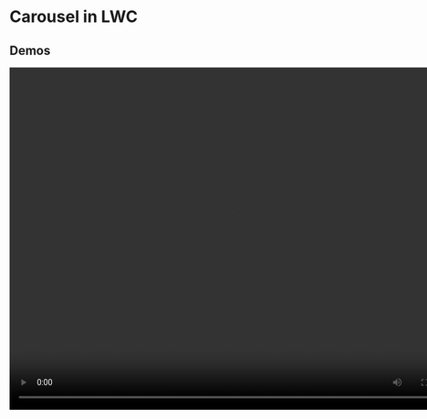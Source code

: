# Carousel in LWC
## Demos

<video width="800" height="600" controls>
  <source src="img/carousel-1.mp4" type="video/mp4">
</video>
